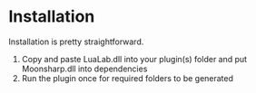 # Installation
Installation is pretty straightforward. 
1. Copy and paste LuaLab.dll into your plugin(s) folder and put Moonsharp.dll into dependencies
2. Run the plugin once for required folders to be generated
